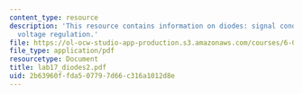 ```yaml
---
content_type: resource
description: 'This resource contains information on diodes: signal conditioning, and
  voltage regulation.'
file: https://ol-ocw-studio-app-production.s3.amazonaws.com/courses/6-071j-introduction-to-electronics-signals-and-measurement-spring-2006/2b63960ffda507797d66c316a1012d8e_lab17_diodes2.pdf
file_type: application/pdf
resourcetype: Document
title: lab17_diodes2.pdf
uid: 2b63960f-fda5-0779-7d66-c316a1012d8e
---
```


